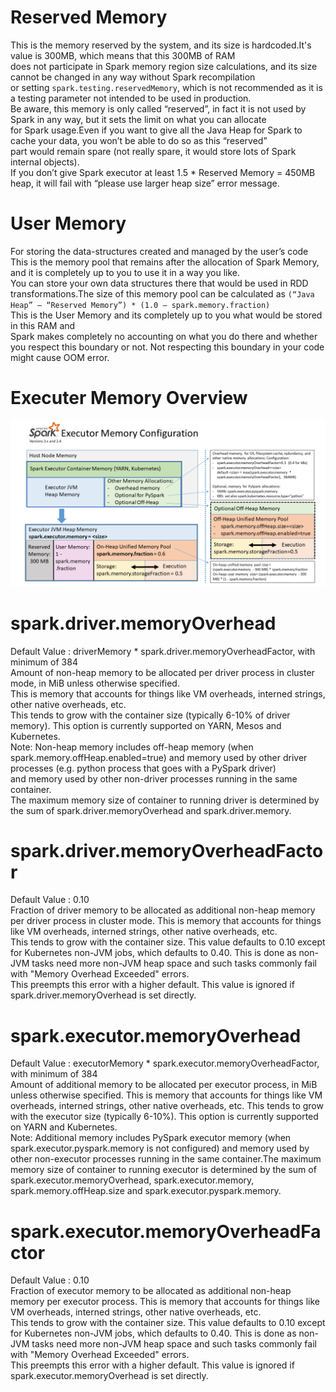 # Reserved Memory
This is the memory reserved by the system, and its size is hardcoded.It's value is 300MB, which means that this 300MB of RAM  
does not participate in Spark memory region size calculations, and its size cannot be changed in any way without Spark recompilation  
or setting `spark.testing.reservedMemory`, which is not recommended as it is a testing parameter not intended to be used in production.  
Be aware, this memory is only called “reserved”, in fact it is not used by Spark in any way, but it sets the limit on what you can allocate  
for Spark usage.Even if you want to give all the Java Heap for Spark to cache your data, you won’t be able to do so as this “reserved”  
part would remain spare (not really spare, it would store lots of Spark internal objects).    
If you don’t give Spark executor at least 1.5 * Reserved Memory = 450MB heap, it will fail with “please use larger heap size” error message.  

# User Memory
For storing the data-structures created and managed by the user’s code  
This is the memory pool that remains after the allocation of Spark Memory, and it is completely up to you to use it in a way you like.  
You can store your own data structures there that would be used in RDD transformations.The size of this memory pool can be calculated as 
`(“Java Heap” – “Reserved Memory”) * (1.0 – spark.memory.fraction)`  
This is the User Memory and its completely up to you what would be stored in this RAM and  
Spark makes completely no accounting on what you do there and whether you respect this boundary or not. Not respecting this boundary in your code might cause OOM error.

# Executer Memory Overview
![img.png](Executor_Memory.png)





# spark.driver.memoryOverhead	
Default Value : driverMemory * spark.driver.memoryOverheadFactor, with minimum of 384  	
Amount of non-heap memory to be allocated per driver process in cluster mode, in MiB unless otherwise specified.  
This is memory that accounts for things like VM overheads, interned strings, other native overheads, etc.  
This tends to grow with the container size (typically 6-10% of driver memory). This option is currently supported on YARN, Mesos and Kubernetes.  
Note: Non-heap memory includes off-heap memory (when spark.memory.offHeap.enabled=true) and memory used by other driver processes (e.g. python process that goes with a PySpark driver)  
and memory used by other non-driver processes running in the same container.  
The maximum memory size of container to running driver is determined by the sum of spark.driver.memoryOverhead and spark.driver.memory.

# spark.driver.memoryOverheadFactor	
Default Value : 0.10  	
Fraction of driver memory to be allocated as additional non-heap memory per driver process in cluster mode. This is memory that accounts for things like VM overheads, interned strings, other native overheads, etc.  
This tends to grow with the container size. This value defaults to 0.10 except for Kubernetes non-JVM jobs, which defaults to 0.40. This is done as non-JVM tasks need more non-JVM heap space and such tasks commonly fail with "Memory Overhead Exceeded" errors.  
This preempts this error with a higher default. This value is ignored if spark.driver.memoryOverhead is set directly.

# spark.executor.memoryOverhead	
Default Value : executorMemory * spark.executor.memoryOverheadFactor, with minimum of 384    
Amount of additional memory to be allocated per executor process, in MiB unless otherwise specified. This is memory that accounts for things like VM overheads, interned strings, other native overheads, etc. This tends to grow with the executor size (typically 6-10%). This option is currently supported on YARN and Kubernetes.  
Note: Additional memory includes PySpark executor memory (when spark.executor.pyspark.memory is not configured) and memory used by other non-executor processes running in the same container.The maximum memory size of container to running executor is determined by the sum of spark.executor.memoryOverhead, spark.executor.memory, spark.memory.offHeap.size and spark.executor.pyspark.memory.

# spark.executor.memoryOverheadFactor
Default Value : 0.10  
Fraction of executor memory to be allocated as additional non-heap memory per executor process. This is memory that accounts for things like VM overheads, interned strings, other native overheads, etc.  
This tends to grow with the container size. This value defaults to 0.10 except for Kubernetes non-JVM jobs, which defaults to 0.40. This is done as non-JVM tasks need more non-JVM heap space and such tasks commonly fail with "Memory Overhead Exceeded" errors.  
This preempts this error with a higher default. This value is ignored if spark.executor.memoryOverhead is set directly.
